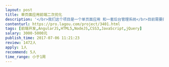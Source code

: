 ```yaml
---                
layout: post       
title: 单页面应用前端二次优化           
description: '</br>我们这个项目是一个单页面应用 和一套后台管理系统</br>目前需要前端介入的工作主要是</br>1. 单页面应用的UI优化和指引页面制作</br>单页面应该目前是html5 + css3 + jquery + js 的方式做的 </br>2. 管理系统的UI优化 </br>管理系统是node.js+angularjs 1.x做的</br>'     
contenturl: https://pro.lagou.com/project/3401.html      
tags: [前端开发,AngularJS,HTML5,NodeJS,CSS3,JavaScript,jQuery]            
salary: 3000-5000元          
publish_time: 2017-07-06 11:21:23         
review: 1472人                   
apply: 1人                   
recommend: 5人                   
time_range: 小于1周              
---                 
```

